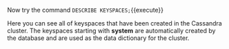 Now try the command `DESCRIBE KEYSPACES;`{{execute}}

Here you can see all of keyspaces that have been created in the Cassandra cluster. The keyspaces starting with **system** are automatically created by the database and are used as the data dictionary for the cluster.
